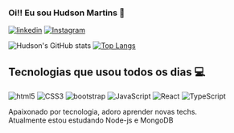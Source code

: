 ### Oi!! Eu sou Hudson Martins 🤙


[![linkedin](https://img.shields.io/badge/LinkedIn-0077B5?style=for-the-badge&logo=linkedin&logoColor=white)](https://www.instagram.com/hudson_isco/)
[![Instagram](https://img.shields.io/badge/Instagram-E4405F?style=for-the-badge&logo=instagram&logoColor=white)](https://www.linkedin.com/in/hudson-martins-b5997a160/)

![Hudson's GitHub stats](https://github-readme-stats.vercel.app/api?username=hudsonlhMartins&show_icons=true&theme=dracula)
[![Top Langs](https://github-readme-stats.vercel.app/api/top-langs/?username=hudsonlhMartins)](https://github.com/hudsonlhMartins/github-readme-stats)


## Tecnologias que usou todos os dias 💻

<div style="display: inline-block">
    <img align="center" alt="html5" src="https://img.shields.io/badge/HTML5-E34F26?style=for-the-badge&logo=html5&logoColor=white"/>
    <img align="center" alt="CSS3" src="https://img.shields.io/badge/CSS3-1572B6?style=for-the-badge&logo=css3&logoColor=white"/>
    <img align="center" alt="bootstrap" src="https://img.shields.io/badge/Bootstrap-563D7C?style=for-the-badge&logo=bootstrap&logoColor=white"/>
    <img align="center" alt="JavaScript" src="https://img.shields.io/badge/JavaScript-323330?style=for-the-badge&logo=javascript&logoColor=F7DF1E"/>
    <img align="center" alt="React" src="https://img.shields.io/badge/React-20232A?style=for-the-badge&logo=react&logoColor=61DAFB"/>
    <img align="center" alt="TypeScript" src="https://img.shields.io/badge/TypeScript-007ACC?style=for-the-badge&logo=typescript&logoColor=white"/>

</div>
<br>

Apaixonado por tecnologia, adoro aprender novas techs. 
<br>
Atualmente estou estudando Node-js e MongoDB
